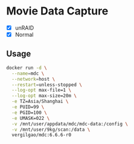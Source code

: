 # Movie Data Capture

- [x] unRAID
- [x] Normal

## Usage

```sh
docker run -d \
  --name=mdc \
  --network=host \
  --restart=unless-stopped \
  --log-opt max-file=1 \
  --log-opt max-size=20m \
  -e TZ=Asia/Shanghai \
  -e PUID=99 \
  -e PGID=100 \
  -e UMASK=022 \
  -v /mnt/user/appdata/mdc/mdc-data:/config \
  -v /mnt/user/9kg/scan:/data \
  vergilgao/mdc:6.6.6-r0
```
